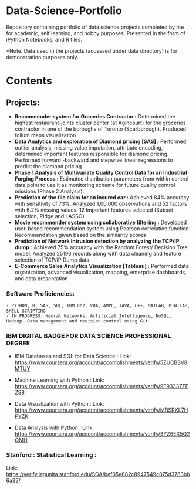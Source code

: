 # Data-Science-Portfolio
Repository containing portfolio of data science projects completed by me for academic, self learning, and hobby purposes. Presented in the form of iPython Notebooks, and R files.

*Note: Data used in the projects (accessed under data directory) is for demonstration purposes only.

# Contents

## Projects: 
- **Recommender system for Groceries Contractor :** Determined the highest restaurant-joints cluster center (at Agincourt) for the groceries contractor in one of the boroughs of Toronto (Scarborough). Produced folium maps visualization
- **Data Analytics and exploration of Diamond pricing [SAS] :** Performed outlier analysis, missing value imputation, attribute encoding, determined important features responsible for diamond pricing. Performed forward -backward and stepwise linear regressions to predict the diamond pricing
- **Phase 1 Analysis of Multivariate Quality Control Data for an Industrial Forging Process :** Estimated distribution parameters from within control data point to use it as monitoring scheme for future quality control missions (Phase 2 Analysis).
- **Prediction of the file claim for an insured car :** Achieved 84% accuracy with sensitivity of 73%. Analyzed 1,00,000 observations and 52 factors with 6.2% missing values. 12 Important features selected (Subset selection, Ridge and LASSO)
- **Movie recommender system using collaborative filtering :** Developed user-based recommendation system using Pearson correlation function. Recommendation given based on the similarity scores
- **Prediction of Network Intrusion detection by analyzing the TCP/IP dump :** Achieved 75% accuracy with the Random Forest/ Decision Tree model. Analyzed 25193 records along with data cleaning and feature selection of TCP/IP Dump data
- **E-Commerce Sales Analytics Visualization [Tableau] :** Performed data organization, advanced visualization, mapping, enterprise dashboards, and data presentation
    
### Software Proficiencies: 
    - PYTHON, R, SAS, SQL, IBM Db2, VBA, AMPL, JAVA, C++, MATLAB, MINITAB, SHELL SCRIPTING
    - IN PROGRESS: Neural Networks, Artificial Intelligence, NoSQL, Hadoop, Data management and revision control using Git
        
### IBM DIGITAL BADGE FOR DATA SCIENCE PROFESSIONAL DEGREE 
 - IBM Databases and SQL for Data Science : Link: https://www.coursera.org/account/accomplishments/verify/5ZUCBSV8MTUY
 
 -  Machine Learning with Python : Link:  https://www.coursera.org/account/accomplishments/verify/9F9333ZFFZS8

- Data Visualization with Python : Link:  https://www.coursera.org/account/accomplishments/verify/MBSRXL7HPYZK

- Data Analysis with Python : Link:  https://www.coursera.org/account/accomplishments/verify/3YZ6EX5Q2QMH
    
### Stanford : Statistical Learning : 
Link: https://verify.lagunita.stanford.edu/SOA/bef05e882c8947549c075d3783bb6a32/
    
 

